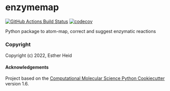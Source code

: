 enzymemap
==============================
[//]: # (Badges)
[![GitHub Actions Build Status](https://github.com/REPLACE_WITH_OWNER_ACCOUNT/enzymemap/workflows/CI/badge.svg)](https://github.com/REPLACE_WITH_OWNER_ACCOUNT/enzymemap/actions?query=workflow%3ACI)
[![codecov](https://codecov.io/gh/REPLACE_WITH_OWNER_ACCOUNT/enzymemap/branch/master/graph/badge.svg)](https://codecov.io/gh/REPLACE_WITH_OWNER_ACCOUNT/enzymemap/branch/master)


Python package to atom-map, correct and suggest enzymatic reactions

### Copyright

Copyright (c) 2022, Esther Heid


#### Acknowledgements
 
Project based on the 
[Computational Molecular Science Python Cookiecutter](https://github.com/molssi/cookiecutter-cms) version 1.6.
